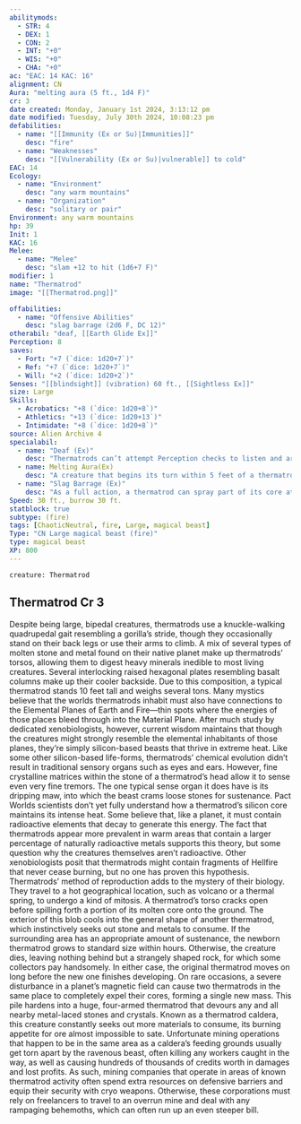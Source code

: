 ```yaml
---
abilitymods:
  - STR: 4
  - DEX: 1
  - CON: 2
  - INT: "+0"
  - WIS: "+0"
  - CHA: "+0"
ac: "EAC: 14 KAC: 16" 
alignment: CN
Aura: "melting aura (5 ft., 1d4 F)"
cr: 3
date created: Monday, January 1st 2024, 3:13:12 pm
date modified: Tuesday, July 30th 2024, 10:08:23 pm
defabilities:
  - name: "[[Immunity (Ex or Su)|Immunities]]"
    desc: "fire"
  - name: "Weaknesses"
    desc: "[[Vulnerability (Ex or Su)|vulnerable]] to cold"
EAC: 14
Ecology:
  - name: "Environment"
    desc: "any warm mountains"
  - name: "Organization"
    desc: "solitary or pair"
Environment: any warm mountains
hp: 39
Init: 1
KAC: 16
Melee:
  - name: "Melee"
    desc: "slam +12 to hit (1d6+7 F)"
modifier: 1
name: "Thermatrod"
image: "[[Thermatrod.png]]"

offabilities:
  - name: "Offensive Abilities"
    desc: "slag barrage (2d6 F, DC 12)"
otherabil: "deaf, [[Earth Glide Ex]]"
Perception: 8
saves:
  - Fort: "+7 (`dice: 1d20+7`)"
  - Ref: "+7 (`dice: 1d20+7`)"
  - Will: "+2 (`dice: 1d20+2`)" 
Senses: "[[blindsight]] (vibration) 60 ft., [[Sightless Ex]]"
size: Large
Skills:
  - Acrobatics: "+8 (`dice: 1d20+8`)"
  - Athletics: "+13 (`dice: 1d20+13`)"
  - Intimidate: "+8 (`dice: 1d20+8`)" 
source: Alien Archive 4 
specialabil:
  - name: "Deaf (Ex)"
    desc: "Thermatrods can’t attempt Perception checks to listen and are immune to effects that rely on hearing to function."
  - name: Melting Aura(Ex)
    desc: "A creature that begins its turn within 5 feet of a thermatrod takes 1d4 fire damage from the creature’s intense internal temperature."
  - name: "Slag Barrage (Ex)"
    desc: "As a full action, a thermatrod can spray part of its core at a grid intersection within 60 feet. Each creature within 10 feet of this intersection takes 2d6 fire damage and gains the staggered condition as the molten material hardens. An affected creature can attempt a DC 12 Reflex save to halve the damage and negate the staggered condition. Otherwise, the staggered condition lasts for 1 minute or until the target or an adjacent creature uses a full action to free the target."
Speed: 30 ft., burrow 30 ft. 
statblock: true
subtype: (fire)
tags: [ChaoticNeutral, fire, Large, magical beast]
Type: "CN Large magical beast (fire)"
type: magical beast
XP: 800 
---
```


```statblock
creature: Thermatrod
```

## Thermatrod Cr 3

Despite being large, bipedal creatures, thermatrods use a knuckle-walking quadrupedal gait resembling a gorilla’s stride, though they occasionally stand on their back legs or use their arms to climb. A mix of several types of molten stone and metal found on their native planet make up thermatrods’ torsos, allowing them to digest heavy minerals inedible to most living creatures. Several interlocking raised hexagonal plates resembling basalt columns make up their cooler backside. Due to this composition, a typical thermatrod stands 10 feet tall and weighs several tons.
Many mystics believe that the worlds thermatrods inhabit must also have connections to the Elemental Planes of Earth and Fire—thin spots where the energies of those places bleed through into the Material Plane. After much study by dedicated xenobiologists, however, current wisdom maintains that though the creatures might strongly resemble the elemental inhabitants of those planes, they’re simply silicon-based beasts that thrive in extreme heat.
Like some other silicon-based life-forms, thermatrods’ chemical evolution didn’t result in traditional sensory organs such as eyes and ears. However, fine crystalline matrices within the stone of a thermatrod’s head allow it to sense even very fine tremors. The one typical sense organ it does have is its dripping maw, into which the beast crams loose stones for sustenance.
Pact Worlds scientists don’t yet fully understand how a thermatrod’s silicon core maintains its intense heat. Some believe that, like a planet, it must contain radioactive elements that decay to generate this energy. The fact that thermatrods appear more prevalent in warm areas that contain a larger percentage of naturally radioactive metals supports this theory, but some question why the creatures themselves aren’t radioactive. Other xenobiologists posit that thermatrods might contain fragments of Hellfire that never cease burning, but no one has proven this hypothesis.
Thermatrods’ method of reproduction adds to the mystery of their biology. They travel to a hot geographical location, such as volcano or a thermal spring, to undergo a kind of mitosis. A thermatrod’s torso cracks open before spilling forth a portion of its molten core onto the ground. The exterior of this blob cools into the general shape of another thermatrod, which instinctively seeks out stone and metals to consume. If the surrounding area has an appropriate amount of sustenance, the newborn thermatrod grows to standard size within hours. Otherwise, the creature dies, leaving nothing behind but a strangely shaped rock, for which some collectors pay handsomely. In either case, the original thermatrod moves on long before the new one finishes developing.
On rare occasions, a severe disturbance in a planet’s magnetic field can cause two thermatrods in the same place to completely expel their cores, forming a single new mass. This pile hardens into a huge, four-armed thermatrod that devours any and all nearby metal-laced stones and crystals. Known as a thermatrod caldera, this creature constantly seeks out more materials to consume, its burning appetite for ore almost impossible to sate. Unfortunate mining operations that happen to be in the same area as a caldera’s feeding grounds usually get torn apart by the ravenous beast, often killing any workers caught in the way, as well as causing hundreds of thousands of credits worth in damages and lost profits. As such, mining companies that operate in areas of known thermatrod activity often spend extra resources on defensive barriers and equip their security with cryo weapons. Otherwise, these corporations must rely on freelancers to travel to an overrun mine and deal with any rampaging behemoths, which can often run up an even steeper bill.
